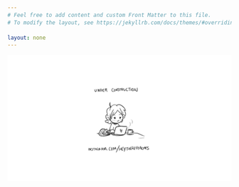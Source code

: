 ```yaml
---
# Feel free to add content and custom Front Matter to this file.
# To modify the layout, see https://jekyllrb.com/docs/themes/#overriding-theme-defaults

layout: none
---
```

![site under construction banner](assets/placeholder.png)
